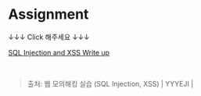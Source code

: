 # Assignment

↓↓↓ Click 해주세요 ↓↓↓

[SQL Injection and XSS Write up](https://yyyeji.tistory.com/26?category=1294829)

<br/>

> 출처: 웹 모의해킹 실습 (SQL Injection, XSS) | YYYEJI |
